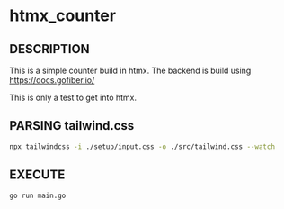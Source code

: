 # htmx_counter

## DESCRIPTION
This is a simple counter build in htmx.
The backend is build using https://docs.gofiber.io/

This is only a test to get into htmx.

## PARSING tailwind.css
```sh
npx tailwindcss -i ./setup/input.css -o ./src/tailwind.css --watch
```

## EXECUTE
```sh
go run main.go
```
